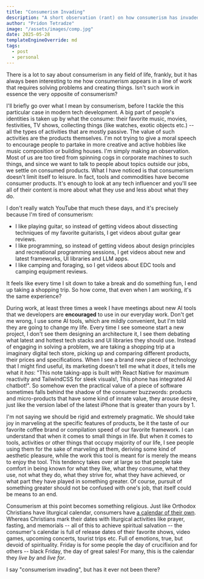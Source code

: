 ```yaml
---
title: "Consumerism Invading"
description: "A short observation (rant) on how consumerism has invaded not just my leisurely life but even my work."
author: "Pridon Tetradze"
image: "/assets/images/comp.jpg"
date: 2025-05-28
templateEngineOverride: md
tags:
  - post
  - personal
---
```


There is a lot to say about consumerism in any field of life, frankly, but it has always been interesting to me
how consumerism appears in a line of work that requires solving problems and creating things.
Isn't such work in essence the very opposite of consumerism?

I'll briefly go over what I mean by consumerism, before I tackle the this particular case in modern tech development.
A big part of people's identities is taken up by what the consume: their favorite music, movies, festivities, TV shows,
collecting things (like watches, exotic objects etc.) --
all the types of activities that are mostly passive. The value of such activities are the products themselves.
I'm not trying to give a moral speech to encourage people to partake in more creative and active hobbies like
music composition or building houses. I'm simply making an observation.
Most of us are too tired from spinning cogs in corporate machines to such things,
and since we want to talk to people about topics outside our jobs, we settle on consumed products.
What I have noticed is that consumerism doesn't limit itself to leisure.
In fact, tools and commodities have become consumer products.
It's enough to look at any tech influencer and you'll see all of their content is more about what they use
and less about what they do.

I don't really watch YouTube that much these days, and it's precisely because I'm tired of consumerism:

- I like playing guitar, so instead of getting videos about dissecting techniques of my favorite guitarists, I get videos about guitar gear reviews.
- I like programming, so instead of getting videos about design principles and recreational programming sessions, I get videos about new and latest frameworks, UI libraries and LLM apps.
- I like camping and foraging, so I get videos about EDC tools and camping equipment reviews.

It feels like every time I sit down to take a break and do something fun, I end up taking a shopping trip.
So how come, that even when I am working, it's the same experience?

During work, at least three times a week I have meetings about new AI tools that we developers are **encouraged** to use in our everyday work.
Don't get me wrong, I use some AI tools, which are mildly convenient, but I'm told they are going to change my life.
Every time I see someone start a new project, I don't see them designing an architecture it,
I see them debating what latest and hottest tech stacks and UI libraries they should use.
Instead of engaging in solving a problem, we are taking a shopping trip at a imaginary digital tech store,
picking up and comparing different products, their prices and specifications.
When I see a brand new piece of technology that I might find useful, its marketing doesn't tell me what it _does_,
it tells me what it _has_:
"This note taking-app is built with React Native for maximum reactivity and TailwindCSS for sleek visuals!,
This phone has integrated AI chatbot!".
So somehow even the practical value of a piece of software sometimes falls behind the shadow of the consumer buzzwords:
products and micro-products that have some kind of innate value, they arouse desire,
just like the version label of the latest iPhone that is greater than yours by 1.

I'm not saying we should be rigid and extremely pragmatic. We should take joy in marveling at the specific features of products,
be it the taste of our favorite coffee brand or compilation speed of our favorite framework.
I can understand that when it comes to small things in life.
But when it comes to tools, activities or other things that occupy majority of our life, I see people using them for the sake of marveling at them,
deriving some kind of aesthetic pleasure, while the work this tool is meant for is merely the means to enjoy the tool.
This tendency takes over at large so that people take comfort in being known for what they like, what they consume, what they use,
not what they do, what they strive for, what they have achieved, or what part they have played in something greater.
Of course, pursuit of something greater should not be confused with one's job, that itself could be means to an end.

Consumerism at this point becomes something religious. Just like Orthodox Christians have liturgical calendar,
consumers have [a calendar of their own](https://www.youtube.com/watch?v=CgzDcw3o6cI).
Whereas Christians mark their dates with liturgical activities like prayer, fasting, and memorials -- all of this to achieve spiritual salvation --
the consumer's calendar is full of release dates of their favorite shows, video games, upcoming concerts, tourist trips etc.
Full of emotions, true, but devoid of spirituality.
Friday is for some people the day of crucifixion and for others -- black Friday, the day of great sales!
For many, this is the calendar they _live by_ and _live for_.

I say "consumerism invading", but has it ever not been there?
